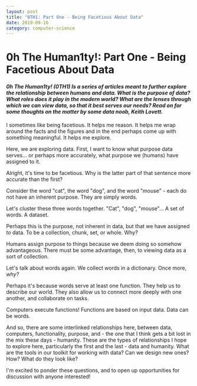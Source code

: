```yaml
---
layout: post
title: "0TH1: Part One - Being Facetious About Data"
date: 2019-09-16
category: computer-science
---
```


<link rel="stylesheet" type="text/css"  href="/keiths-site/css/main.css">

# 0h The Human1ty!: Part One - Being Facetious About Data

#### *0h The Human1ty! (0TH1) Is a series of articles meant to further explore the relationship between humans and data. What is the purpose of data? What roles does it play in the modern world? What are the lenses through which we can view data, so that it best serves our needs? Read on for some thoughts on the matter by some data noob, Keith Lovett.*

I sometimes like being facetious. It helps me reason. It helps me wrap around the facts and the figures and in the end perhaps come up with something meaningful. It helps me explore.

Here, we are exploring data. First, I want to know what purpose data serves... or perhaps more accurately, what purpose we (humans) have assigned to it.

Alright, it's time to be facetious. Why is the latter part of that sentence more accurate than the first?

Consider the word "cat", the word "dog", and the word "mouse" - each do not have an inherent purpose. They are simply words.

Let's cluster these three words together. "Cat", "dog", "mouse"... A set of words. A dataset.

Perhaps this is the purpose, not inherent in data, but that we have assigned *to* data. To be a collection, chunk, set, or whole. Why?

Humans assign purpose to things because we deem doing so somehow advantageous. There must be some advantage, then, to viewing data as a sort of collection.

Let's talk about words again. We collect words in a dictionary. Once more, *why?*

Perhaps it's because words serve at least one function. They help us to describe our world. They also allow us to connect more deeply with one another, and collaborate on tasks.

Computers execute functions! Functions are based on input data. Data can be words.

And so, there are some interlinked relationships here, between data, computers, functionality, purpose, and - the one that I think gets a bit lost in the mix these days - humanity. These are the types of relationships I hope to explore here, particularly the first and the last - data and humanity. What are the tools in our toolkit for working with data? Can we design new ones? How? What do they look like?

I'm excited to ponder these questions, and to open up opportunities for discussion with anyone interested!
